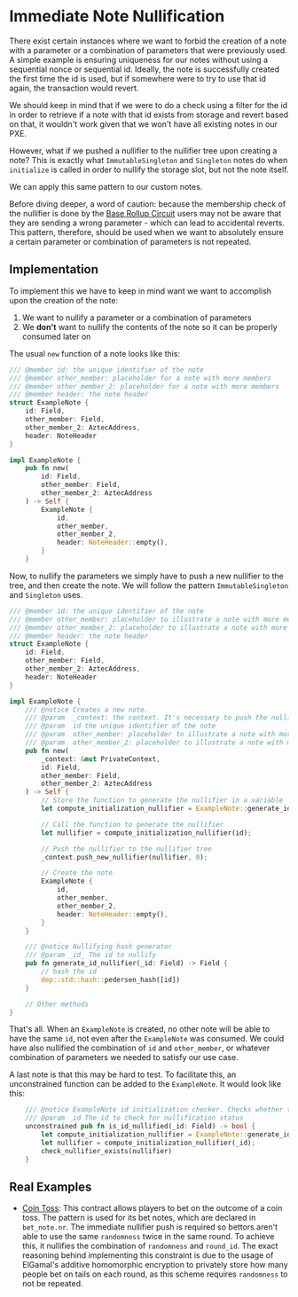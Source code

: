 # Immediate Note Nullification

There exist certain instances where we want to forbid the creation of a note with a parameter or a combination of parameters that were previously used. A simple example is ensuring uniqueness for our notes without using a sequential nonce or sequential id. Ideally, the note is successfully created the first time the id is used, but if somewhere were to try to use that id again, the transaction would revert.

We should keep in mind that if we were to do a check using a filter for the id in order to retrieve if a note with that id exists from storage and revert based on that, it wouldn't work given that we won't have all existing notes in our PXE.

However, what if we pushed a nullifier to the nullifier tree upon creating a note? This is exactly what `ImmutableSingleton` and `Singleton` notes do when `initialize` is called in order to nullify the storage slot, but not the note itself.

We can apply this same pattern to our custom notes.

Before diving deeper, a word of caution: because the membership check of the nullifier is done by the [Base Rollup Circuit](https://docs.aztec.network/learn/concepts/circuits/rollup_circuits/main#base-rollup-circuit) users may not be aware that they are sending a wrong parameter - which can lead to accidental reverts. This pattern, therefore, should be used when we want to absolutely ensure a certain parameter or combination of parameters is not repeated.

## Implementation
To implement this we have to keep in mind want we want to accomplish upon the creation of the note:
1. We want to nullify a parameter or a combination of parameters 
2. We **don't** want to nullify the contents of the note so it can be properly consumed later on

The usual `new` function of a note looks like this:
```rust
/// @member id: the unique identifier of the note
/// @member other_member: placeholder for a note with more members
/// @member other_member_2: placeholder for a note with more members
/// @member header: the note header
struct ExampleNote {
    id: Field,
    other_member: Field,
    other_member_2: AztecAddress,
    header: NoteHeader
}

impl ExampleNote {
    pub fn new(
	    id: Field, 
	    other_member: Field, 
	    other_member_2: AztecAddress
    ) -> Self {
        ExampleNote {
            id,
            other_member,
            other_member_2,
            header: NoteHeader::empty(),
        }
    }


```

Now, to nullify the parameters we simply have to push a new nullifier to the tree, and then create the note. We will follow the pattern `ImmutableSingleton` and `Singleton` uses.

```rust
/// @member id: the unique identifier of the note
/// @member other_member: placeholder to illustrate a note with more members
/// @member other_member_2: placeholder to illustrate a note with more members
/// @member header: the note header
struct ExampleNote {
    id: Field,
    other_member: Field,
    other_member_2: AztecAddress,
    header: NoteHeader
}

impl ExampleNote {
    /// @notice Creates a new note.
    /// @param  _context: the context. It's necessary to push the nullifier to the tree.
    /// @param  id the unique identifier of the note
    /// @param  other_member: placeholder to illustrate a note with more members
    /// @param  other_member_2: placeholder to illustrate a note with more members
    pub fn new(
        _context: &mut PrivateContext,
	    id: Field, 
	    other_member: Field, 
	    other_member_2: AztecAddress
    ) -> Self {
	    // Store the function to generate the nullifier in a variable
        let compute_initialization_nullifier = ExampleNote::generate_id_nullifier;

		// Call the function to generate the nullifier
        let nullifier = compute_initialization_nullifier(id);

		// Push the nullifier to the nullifier tree
        _context.push_new_nullifier(nullifier, 0);

		// Create the note
        ExampleNote {
            id,
            other_member,
            other_member_2,
            header: NoteHeader::empty(),
        }
    }

	/// @notice Nullifying hash generator
    /// @param _id_ The id to nullify
    pub fn generate_id_nullifier(_id: Field) -> Field {
	    // hash the id
        dep::std::hash::pedersen_hash([id])
    }

	// Other methods
}
```

That's all. When an `ExampleNote` is created, no other note will be able to have the same `id`, not even after the `ExampleNote` was consumed. We could have also nullified the combination of `id` and `other_member`, or whatever combination of parameters we needed to satisfy our use case.

A last note is that this may be hard to test. To facilitate this, an unconstrained function can be added to the `ExampleNote`. It would look like this:
```rust
    /// @notice ExampleNote id initialization checker. Checks whether the id was added to the nullifying tree
    /// @param _id The id to check for nullification status
    unconstrained pub fn is_id_nullified(_id: Field) -> bool {
        let compute_initialization_nullifier = ExampleNote::generate_id_nullifier;
        let nullifier = compute_initialization_nullifier(_id);
        check_nullifier_exists(nullifier)
    }
```

## Real Examples
- [Coin Toss](https://github.com/defi-wonderland/aztec-coin-toss-pvp): This contract allows players to bet on the outcome of a coin toss. The pattern is used for its bet notes, which are declared in `bet_note.nr`. The immediate nullifier push is required so bettors aren't able to use the same `randomness` twice in the same round. To achieve this, it nullifies the combination of `randomness` and `round_id`. The exact reasoning behind implementing this constraint is due to the usage of ElGamal's additive homomorphic encryption to privately store how many people bet on tails on each round, as this scheme requires `randomness` to not be repeated.      